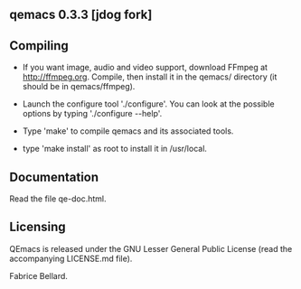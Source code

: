 qemacs 0.3.3 [jdog fork]
---


## Compiling

* If you want image, audio and video support, download FFmpeg at
  http://ffmpeg.org. Compile, then install it in the qemacs/ directory (it should
  be in qemacs/ffmpeg). 

* Launch the configure tool './configure'. You can look at the
  possible options by typing './configure --help'.

* Type 'make' to compile qemacs and its associated tools.

* type 'make install' as root to install it in /usr/local.


## Documentation

Read the file qe-doc.html.



## Licensing


QEmacs is released under the GNU Lesser General Public License (read
the accompanying LICENSE.md file).

Fabrice Bellard.
